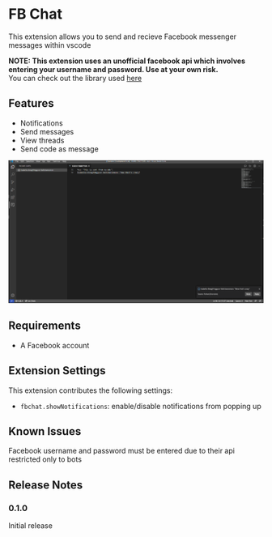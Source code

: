 # FB Chat

This extension allows you to send and recieve Facebook messenger messages within vscode

**NOTE: This extension uses an unofficial facebook api which involves entering your username and password. Use at your own risk.**  
You can check out the library used [here](https://github.com/Schmavery/facebook-chat-api)

## Features

* Notifications
* Send messages
* View threads
* Send code as message

![Chat image](./media/readme/chat-image.png)

## Requirements

* A Facebook account

## Extension Settings
This extension contributes the following settings:

* `fbchat.showNotifications`: enable/disable notifications from popping up

## Known Issues

Facebook username and password must be entered due to their api restricted only to bots

## Release Notes

### 0.1.0

Initial release
